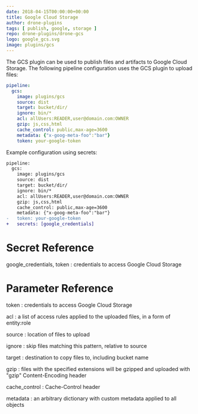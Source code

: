 ```yaml
---
date: 2018-04-15T00:00:00+00:00
title: Google Cloud Storage
author: drone-plugins
tags: [ publish, google, storage ]
repo: drone-plugins/drone-gcs
logo: google_gcs.svg
image: plugins/gcs
---
```


The GCS plugin can be used to publish files and artifacts to Google Cloud Storage. The following pipeline configuration uses the GCS plugin to upload files:

```yaml
pipeline:
  gcs:
    image: plugins/gcs
    source: dist
    target: bucket/dir/
    ignore: bin/*
    acl: allUsers:READER,user@domain.com:OWNER
    gzip: js,css,html
    cache_control: public,max-age=3600
    metadata: {"x-goog-meta-foo":"bar"}
    token: your-google-token
```

Example configuration using secrets:

```diff
pipeline:
  gcs:
    image: plugins/gcs
    source: dist
    target: bucket/dir/
    ignore: bin/*
    acl: allUsers:READER,user@domain.com:OWNER
    gzip: js,css,html
    cache_control: public,max-age=3600
    metadata: {"x-goog-meta-foo":"bar"}
-   token: your-google-token
+   secrets: [google_credentials]
```

# Secret Reference

google_credentials, token
: credentials to access Google Cloud Storage

# Parameter Reference

token
: credentials to access Google Cloud Storage

acl
: a list of access rules applied to the uploaded files, in a form of entity:role

source
: location of files to upload

ignore
: skip files matching this pattern, relative to source

target
: destination to copy files to, including bucket name

gzip
: files with the specified extensions will be gzipped and uploaded with "gzip" Content-Encoding header

cache_control
: Cache-Control header

metadata
: an arbitrary dictionary with custom metadata applied to all objects

